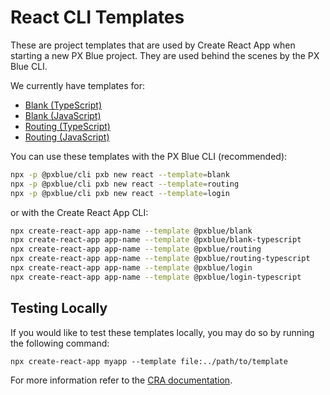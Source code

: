 # React CLI Templates

These are project templates that are used by Create React App when starting a new PX Blue project. They are used behind the scenes by the PX Blue CLI.

We currently have templates for:
-   [Blank (TypeScript)](https://www.npmjs.com/package/@pxblue/cra-template-blank-typescript)
-   [Blank (JavaScript)](https://www.npmjs.com/package/@pxblue/cra-template-blank)
-   [Routing (TypeScript)](https://www.npmjs.com/package/@pxblue/cra-template-routing-typescript)
-   [Routing (JavaScript)](https://www.npmjs.com/package/@pxblue/cra-template-routing)

You can use these templates with the PX Blue CLI (recommended):

```sh
npx -p @pxblue/cli pxb new react --template=blank
npx -p @pxblue/cli pxb new react --template=routing
npx -p @pxblue/cli pxb new react --template=login
```

or with the Create React App CLI:

```sh
npx create-react-app app-name --template @pxblue/blank
npx create-react-app app-name --template @pxblue/blank-typescript
npx create-react-app app-name --template @pxblue/routing
npx create-react-app app-name --template @pxblue/routing-typescript
npx create-react-app app-name --template @pxblue/login
npx create-react-app app-name --template @pxblue/login-typescript
```

## Testing Locally
If you would like to test these templates locally, you may do so by running the following command:
```
npx create-react-app myapp --template file:../path/to/template
```
For more information refer to the [CRA documentation](https://create-react-app.dev/docs/custom-templates/).